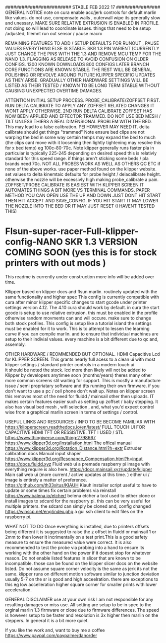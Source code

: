 ######################## STABLE FEB 2022 17  ################ 
GENERAL NOTICE 
note on cura enable acc/jerk controls for default marlin like values. do not use, compensate walls , outerwall wipe its generally slow and unessary. MAKE SURE RELATIVE EXTRUSION
IS ENABLED IN PROFILE. not doing so will lead to coordinate issues. 
things that need to be setup /adjusted, filemnt run out sensor / pause macro 

REMAINING FEATURES TO ADD / SETUP DEFAULTS FOR RUNOUT , PAUSE VALUES EVERYTHING ELSE IS STABLE. SKR 1.3 PIN VARIENT (CURRENTLY JUST CHANGE THE PINS WITH THE 1.3 AND REMOVE MCU TEMP FOR THE NANO 1.3. FLAGGING AS RELEASE TO AVOID CONFUSION ON OLDER CONFIGS. 1300 KNOWN DOWNLOADS 800 CONFIGS LATER BRANCH CORE FUNCTIONS ARE KNOWN STABLE. THE REST WILL BE 
GENERAL POLISHING OR REVOLVE AROUND FUTURE KLIPPER SPECIFIC UPDATES AS THEY ARISE. GRADUALLY OTHER HARDWARE SETTINGS WILL BE LISTED AS THEIR TESTED / KNOWN TO BE LONG TERM STABLE WITHOUT CAUSING UNEXPECTED OVERTIME DAMAGES. 


ATTENTION INITIAL SETUP PROCESS. PROBE_CALIBRATE/ZOFFSET FIRST. RUN DELTA CALIBRATE TO APPLY ANY ZOFFSET RELATED CHANGES IT WONT APPLY OTHERWISE. 2ND RUN DELTA CALIBRATE
ZOFFSET HAS NOW BEEN APPLIED AND EFFECTOR TRAMMED. DO NOT USE BED MESH / TILT UNLESS THIERS A REAL DIMENSIONAL PROBLEM WITH THE BED. This may lead to a false calibration. PEI HOWEVER MAY NEED IT. delta calibrate should get things "trammed" Note ensure bed clips are not warping the bed in some way certain temps may expand the bed to much (the clips cant move with it loosening then lightly tightening may resolve this for x bed temp) eg 100c-80-70c. Note klipper generally runs faster pla in particular is typically 225-245 
depending on desired speed this is relativly standard for this speed range. if things aren't sticking some beds / pla brands need 70c. 
NOT ALL PROBES WORK AS WELL AS OTHERS QC ETC if none of the above works. use paper method found on the klipper website. set values to delta kinemtaic defaults for probe height /
delacalibrate height. otherwise the nozzle will be excessivly high making probe_calibrate a pain. 
ZOFFSET/PROBE CALIBRATE IS EASIEST WITH KLIPPER SCREEN IT AUTOMATES THINGS A BIT MORE VS TERMINAL COMMANDS. PAPER METHOD YOU CAN OPEN USE THE UP AND DOWN JUST DONT HIT START 
THEN HIT ACCEPT AND SAVE_CONFIG. IF YOU HIT START IT MAY LOWER THE NOZZLE INTO THE BED OR IT MAY JUST RESET (I HAVENT TESTED THIS) 

# Flsun-super-racer-Full-klipper-config-NANO SKR 1.3 VERSION COMING SOON (yes this is for stock printers with out mods ) 
  This readme is currently under construction more info will be added over time.

 Kllipper based on klipper docs and flsun marlin. routinely updated with the same functionality and higher spec 
 This config is currently compatible with cura after minor klipper specific changes to start gcode under printer settings version 4.12. The 4.10 cura should work by default.
in cura the start gcode is setup to use relative extrusion. this must be enabled in the profile otherwise random movments can and will occure. make sure to change both stock   profiles. This config is setup like a tutorial island the settings must be enabled for it to work. This is to attempt to lessen the learning curve if you can compile marlin. and to ensure that individual machines are setup to their indivial values. every machine is a bit different due to qc and, assembly. 
 
 OTHER HARDWARE / REOMMENDED BUT OPTIONAL.
  HDMI Capacitive Lcd for KLIPPER SCREEN. This grants nearly full acess to a clean ui with most klipper settings / standard printer controls in a modern touch ui  
it should be noted the stock. lcd more then likely will not be added to Klipper by developers anytimee soon (months/years) theres many other more common screens 
stil waiting for support. This is mostly a manufacture issue / semi propriatary software and tfts running their own firmware. if you don't want to use a pc / cell phone don't    wait up. Notes on klipper screen this removes most of the need for fluidd / mainsail other then uploads. IT makes certain features easier such as setting up zoffset / baby stepping. It also has visual bed mesh , wifi selection , and, what you'd expect control wise from a graphical marlin screen in terms of settings / control. 
 
USEFUL LINKS AND RESOURCES / INFO TO BE BECOME FAMILIAR WITH
https://klipperscreen.readthedocs.io/en/latest/ FULL TOUCH UI FOR CAPACITIVE HDMI TFT OR RESSISTIVE. TFT I USED / STL https://www.thingiverse.com/thing:2798667
https://www.klipper3d.org/Installation.html The offical manual 
https://www.klipper3d.org/Rotation_Distance.html?h=extr Extruder calibration docs 
Manual input shaper https://www.klipper3d.org/Resonance_Compensation.html?h=input
https://docs.fluidd.xyz Fluid web ui a premade raspberry pi image with everything require is also here. 
https://docs.mainsail.xyz/update/klipper Main sail web ui (more current / active updates at this time. ) either ui / image is entirely a matter of preference. 
https://github.com/th33xitus/KIAUH Kiauh installer script useful to have to update or some times fix certain problems via reinstall 
https://www.balena.io/etcher/ belena etcher a tool used to either clone or install images to sdcard for the raspberry pi. this can be very useful for multiple printers. the sdcard can simply be cloned and, config changed 
https://winscp.net/eng/index.php a gui ssh client to edit files on the raspberry pi. 


WHAT NOT TO DO 
 Once everything is installed, due to printers offsets being different it is suggested  to raise the z offset in fluidd or mainsail 1 or 2mm to then lower it incrimentally on a test print.This is a good safety measure  to ensure the measured value were correct. It is also recommended to test the probe via probing into a hand to ensure its working with the other hand on the power if it doesnt stop for whatever reason. 
 Do not enable listed features in slicer that are known to be incompatible. those can be found on the klipper slicer docs on the website listed. 
 Do not assume square corner velocity is the same as jerk its not the same. klipper runs on different motion software similar to junction deviation usually 5-7 on the sr is good and high acceelration. there are exceptions to this eg low accelleration  higher square corner for smaller prints with lower acceleration. 

GENERAL DISCLAIMER use at your own risk I am not responsible for any resulting damages or miss use. All setting are setup to be in spec to the orginal marlin 1.3 firmware or close due to firmware differences. The speed is however setup to be faster and resolution is 3x higher then  marlin on the steppers. In general it is a bit more quiet.

If you like the work and, want to buy me a coffee https://www.paypal.com/paypalme/danorder 


